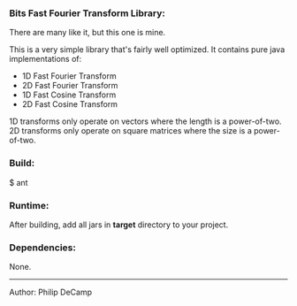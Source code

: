 ### Bits Fast Fourier Transform Library:
There are many like it, but this one is mine. 

This is a very simple library that's fairly well optimized. 
It contains pure java implementations of:
- 1D Fast Fourier Transform
- 2D Fast Fourier Transform
- 1D Fast Cosine Transform  
- 2D Fast Cosine Transform

1D transforms only operate on vectors where the length is a power-of-two.
2D transforms only operate on square matrices where the size is a power-of-two.


### Build:
$ ant


### Runtime:
After building, add all jars in **target** directory to your project.


### Dependencies:
None.

---
Author: Philip DeCamp
